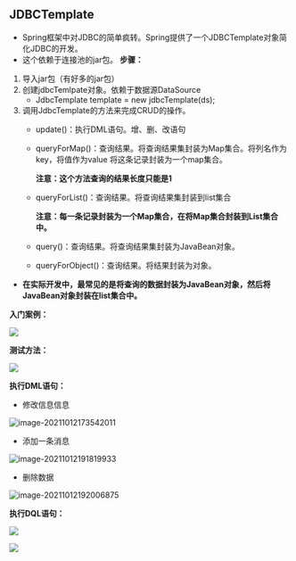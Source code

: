 ## JDBCTemplate

- Spring框架中对JDBC的简单疯转。Spring提供了一个JDBCTemplate对象简化JDBC的开发。
- 这个依赖于连接池的jar包。
**步骤：**

1. 导入jar包（有好多的jar包）
2. 创建jdbcTemlpate对象。依赖于数据源DataSource
   - JdbcTemplate template = new jdbcTemplate(ds);
3. 调用JdbcTemplate的方法来完成CRUD的操作。
   - update()：执行DML语句。增、删、改语句

   - queryForMap()：查询结果。将查询结果集封装为Map集合。将列名作为key，将值作为value 将这条记录封装为一个map集合。

     **注意：这个方法查询的结果长度只能是1**

   - queryForList()：查询结果。将查询结果集封装到list集合

     **注意：每一条记录封装为一个Map集合，在将Map集合封装到List集合中。**

   - query()：查询结果。将查询结果集封装为JavaBean对象。
   - queryForObject()：查询结果。将结果封装为对象。

- **在实际开发中，最常见的是将查询的数据封装为JavaBean对象，然后将JavaBean对象封装在list集合中。**



**入门案例：**

![](https://gitee.com/YunboCheng/imageBad/raw/master/image/20211012170352.png)



**测试方法：**

![](https://gitee.com/YunboCheng/imageBad/raw/master/image/20211012170656.png)

**执行DML语句：**

-  修改信息信息

![image-20211012173542011](https://gitee.com/YunboCheng/imageBad/raw/master/image/image-20211012173542011.png)

- 添加一条消息

![image-20211012191819933](https://gitee.com/YunboCheng/imageBad/raw/master/image/image-20211012191819933.png)

- 删除数据

![image-20211012192006875](https://gitee.com/YunboCheng/imageBad/raw/master/image/image-20211012192006875.png)



**执行DQL语句：**

![](https://gitee.com/YunboCheng/imageBad/raw/master/image/20211012193124.png)

![](https://gitee.com/YunboCheng/imageBad/raw/master/image/20211012193259.png)

